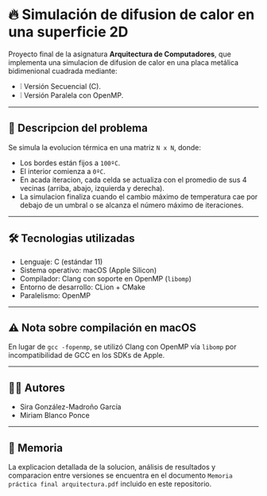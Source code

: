 # 🔥 Simulación de difusion de calor en una superficie 2D
 
Proyecto final de la asignatura **Arquitectura de Computadores**, que implementa una simulacion de difusion de calor en una placa metálica bidimenional cuadrada mediante:

- ❕ Versión Secuencial (C).
- ❕ Versión Paralela con OpenMP.

---

## 📌 Descripcion del problema

Se simula la evolucion térmica en una matriz `N x N`, donde:
- Los bordes están fijos a `100ºC`.
- El interior comienza a `0ºC`.
- En acada iteracion, cada celda se actualiza con el promedio de sus 4 vecinas (arriba, abajo, izquierda y derecha).
- La simulacion finaliza cuando el cambio máximo de temperatura cae por debajo de un umbral o se alcanza el número máximo de iteraciones.

---

## 🛠️ Tecnologias utilizadas

- Lenguaje: C (estándar 11)
- Sistema operativo: macOS (Apple Silicon)
- Compilador: Clang con soporte en OpenMP (`libomp`)
- Entorno de desarrollo: CLion + CMake
- Paralelismo: OpenMP

---

## ⚠️ Nota sobre compilación en macOS

En lugar de `gcc -fopenmp`, se utilizó Clang con OpenMP vía `libomp` por incompatibilidad de GCC en los SDKs de Apple.

---

## 👩‍💻 Autores

- Sira González-Madroño García
- Miriam Blanco Ponce

---

## 📄 Memoria

La explicacion detallada de la solucion, análisis de resultados y comparacion entre versiones se encuentra en el documento `Memoria práctica final arquitectura.pdf` incluido en este repositorio.
